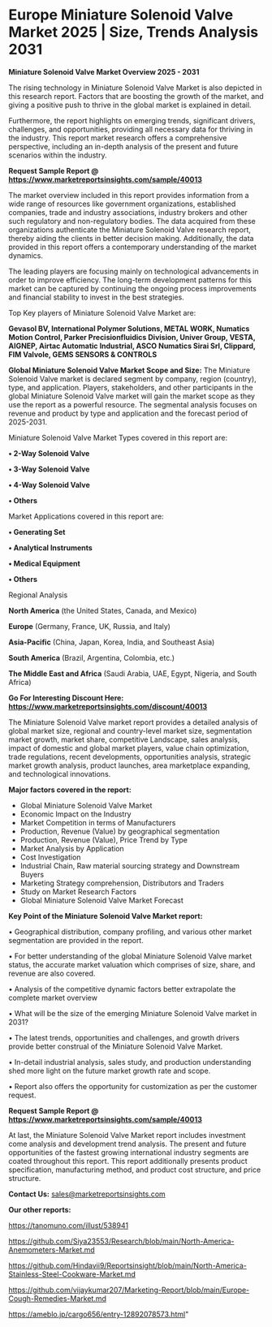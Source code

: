 # Europe Miniature Solenoid Valve Market 2025 | Size, Trends Analysis 2031

<Strong> Miniature Solenoid Valve Market Overview 2025 - 2031</strong>

The rising technology in Miniature Solenoid Valve Market is also depicted in this research report. Factors that are boosting the growth of the market, and giving a positive push to thrive in the global market is explained in detail.

Furthermore, the report highlights on emerging trends, significant drivers, challenges, and opportunities, providing all necessary data for thriving in the industry. This report market research offers a comprehensive perspective, including an in-depth analysis of the present and future scenarios within the industry.

<strong>Request Sample Report @ <a href=https://www.marketreportsinsights.com/sample/40013>https://www.marketreportsinsights.com/sample/40013</a></strong>

The market overview included in this report provides information from a wide range of resources like government organizations, established companies, trade and industry associations, industry brokers and other such regulatory and non-regulatory bodies. The data acquired from these organizations authenticate the Miniature Solenoid Valve research report, thereby aiding the clients in better decision making. Additionally, the data provided in this report offers a contemporary understanding of the market dynamics.

The leading players are focusing mainly on technological advancements in order to improve efficiency. The long-term development patterns for this market can be captured by continuing the ongoing process improvements and financial stability to invest in the best strategies.

Top Key players of Miniature Solenoid Valve Market are:

<strong>Gevasol BV, International Polymer Solutions, METAL WORK, Numatics Motion Control, Parker Precisionfluidics Division, Univer Group, VESTA, AIGNEP, Airtac Automatic Industrial, ASCO Numatics Sirai Srl, Clippard, FIM Valvole, GEMS SENSORS & CONTROLS</strong>

<strong><b>Global Miniature Solenoid Valve Market Scope and Size:</b></strong>
The Miniature Solenoid Valve market is declared segment by company, region (country), type, and application. Players, stakeholders, and other participants in the global Miniature Solenoid Valve market will gain the market scope as they use the report as a powerful resource. The segmental analysis focuses on revenue and product by type and application and the forecast period of 2025-2031.

Miniature Solenoid Valve Market Types covered in this report are:

<strong>•  2-Way Solenoid Valve

•  3-Way Solenoid Valve

•  4-Way Solenoid Valve

•  Others</strong>

Market Applications covered in this report are:

<strong>•  Generating Set

•  Analytical Instruments

•  Medical Equipment

•  Others</strong> 

Regional Analysis

<strong>North America</strong> (the United States, Canada, and Mexico)

<strong>Europe</strong> (Germany, France, UK, Russia, and Italy)

<strong>Asia-Pacific</strong> (China, Japan, Korea, India, and Southeast Asia)

<strong>South America</strong> (Brazil, Argentina, Colombia, etc.)

<strong>The Middle East and Africa</strong> (Saudi Arabia, UAE, Egypt, Nigeria, and South Africa)

<strong>Go For Interesting Discount Here: <a href=https://www.marketreportsinsights.com/discount/40013>https://www.marketreportsinsights.com/discount/40013</a></strong>

The Miniature Solenoid Valve market report provides a detailed analysis of global market size, regional and country-level market size, segmentation market growth, market share, competitive Landscape, sales analysis, impact of domestic and global market players, value chain optimization, trade regulations, recent developments, opportunities analysis, strategic market growth analysis, product launches, area marketplace expanding, and technological innovations.

<strong><b>Major factors covered in the report:</b></strong>
<ul>
  <li>Global Miniature Solenoid Valve Market </li>
  <li>Economic Impact on the Industry</li>
  <li>Market Competition in terms of Manufacturers</li>
  <li>Production, Revenue (Value) by geographical segmentation</li>
  <li>Production, Revenue (Value), Price Trend by Type</li>
  <li>Market Analysis by Application</li>
  <li>Cost Investigation</li>
  <li>Industrial Chain, Raw material sourcing strategy and Downstream Buyers</li>
  <li>Marketing Strategy comprehension, Distributors and Traders</li>
  <li>Study on Market Research Factors</li>
  <li>Global Miniature Solenoid Valve Market Forecast</li>
</ul>

<strong><b>Key Point of the Miniature Solenoid Valve Market report:</b></strong>

• Geographical distribution, company profiling, and various other market segmentation are provided in the report.

• For better understanding of the global Miniature Solenoid Valve market status, the accurate market valuation which comprises of size, share, and revenue are also covered.

• Analysis of the competitive dynamic factors better extrapolate the complete market overview

• What will be the size of the emerging Miniature Solenoid Valve market in 2031?

• The latest trends, opportunities and challenges, and growth drivers provide better construal of the Miniature Solenoid Valve Market.

• In-detail industrial analysis, sales study, and production understanding shed more light on the future market growth rate and scope.

• Report also offers the opportunity for customization as per the customer request.

<strong>Request Sample Report @ <a href=https://www.marketreportsinsights.com/sample/40013>https://www.marketreportsinsights.com/sample/40013</a></strong>

At last, the Miniature Solenoid Valve Market report includes investment come analysis and development trend analysis. The present and future opportunities of the fastest growing international industry segments are coated throughout this report. This report additionally presents product specification, manufacturing method, and product cost structure, and price structure.

<strong>Contact Us:</strong>
sales@marketreportsinsights.com

<strong>Our other reports:</strong>

<a href=https://tanomuno.com/illust/538941>https://tanomuno.com/illust/538941</a>

<a href=https://github.com/Siya23553/Research/blob/main/North-America-Anemometers-Market.md>https://github.com/Siya23553/Research/blob/main/North-America-Anemometers-Market.md</a>

<a href=https://github.com/Hindavii9/Reportsinsight/blob/main/North-America-Stainless-Steel-Cookware-Market.md>https://github.com/Hindavii9/Reportsinsight/blob/main/North-America-Stainless-Steel-Cookware-Market.md</a>

<a href=https://github.com/vijaykumar207/Marketing-Report/blob/main/Europe-Cough-Remedies-Market.md>https://github.com/vijaykumar207/Marketing-Report/blob/main/Europe-Cough-Remedies-Market.md</a>

<a href=https://ameblo.jp/cargo656/entry-12892078573.html>https://ameblo.jp/cargo656/entry-12892078573.html</a>"

